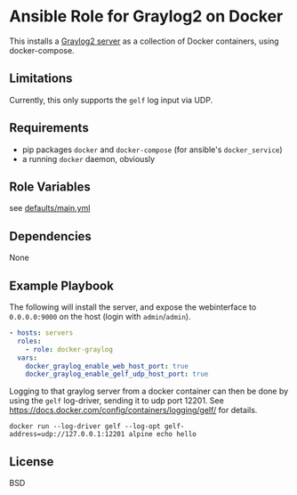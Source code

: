 Ansible Role for Graylog2 on Docker
===================================

This installs a [Graylog2 server](https://github.com/Graylog2/graylog2-server)
as a collection of Docker containers, using docker-compose.

Limitations
-----------

Currently, this only supports the `gelf` log input via UDP.

Requirements
------------

* pip packages `docker` and `docker-compose` (for ansible's `docker_service`)
* a running `docker` daemon, obviously

Role Variables
--------------

see [defaults/main.yml](defaults/main.yml)

Dependencies
------------

None

Example Playbook
----------------

The following will install the server, and expose the webinterface to
`0.0.0.0:9000` on the host (login with `admin`/`admin`).

```yaml
- hosts: servers
  roles:
    - role: docker-graylog
  vars:
    docker_graylog_enable_web_host_port: true
    docker_graylog_enable_gelf_udp_host_port: true
```

Logging to that graylog server from a docker container can then be done by
using the `gelf` log-driver, sending it to udp port 12201.
See https://docs.docker.com/config/containers/logging/gelf/ for details.

`docker run --log-driver gelf --log-opt gelf-address=udp://127.0.0.1:12201 alpine echo hello`

License
-------

BSD
